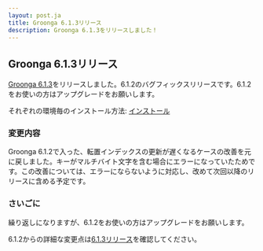 ```yaml
---
layout: post.ja
title: Groonga 6.1.3リリース
description: Groonga 6.1.3をリリースしました！
---
```


## Groonga 6.1.3リリース

[Groonga 6.1.3](/ja/docs/news.html#release-6-1-3)をリリースしました。6.1.2のバグフィックスリリースです。6.1.2をお使いの方はアップグレードをお願いします。

それぞれの環境毎のインストール方法: [インストール](/ja/docs/install.html)

### 変更内容

Groonga 6.1.2で入った、転置インデックスの更新が遅くなるケースの改善を元に戻しました。キーがマルチバイト文字を含む場合にエラーになっていたためです。この改善については、エラーにならないように対応し、改めて次回以降のリリースに含める予定です。

### さいごに

繰り返しになりますが、6.1.2をお使いの方はアップグレードをお願いします。

6.1.2からの詳細な変更点は[6.1.3リリース](/ja/docs/news.html#release-6-1-3)を確認してください。

